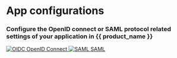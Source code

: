 <div class="center-all">
  <h1>App configurations</h1>
  <h3>Configure the OpenID connect or SAML protocol related settings of your application in {{ product_name }}</h3>

  <div class="cards-container">
    <a href="../../references/app-settings/oidc-settings-for-app" class="card square">
      <img src="../../../assets/img/logo/oidc-logo.svg" alt="OIDC" />
      <span>OpenID Connect</span>
    </a>
    <a href="../../references/app-settings/saml-settings-for-app" class="card square">
      <img src="../../../assets/img/logo/saml-logo.svg" alt="SAML" />
      <span>SAML</span>
    </a>
  </div>
</div>
